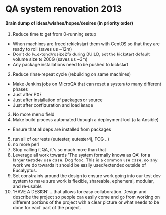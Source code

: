 # QA system renovation 2013

#### Brain dump of ideas/wishes/hopes/desires (in priority order)
1. Reduce time to get from 0-running setup 
 * When machines are freed rekickstart them with CentOS so that they are ready to roll (saves us ~12m)
 * Don't do  lv_extend/resize2fs during BUILD, set the kickstart default volume size to 200G (saves us ~3m)
 * Any package installations need to be pushed to kickstart
2. Reduce rinse-repeat cycle (rebuilding on same machines)
 * Make Jenkins jobs on MicroQA that can reset a system to many different phases
 * Just after PXE
 * Just after installation of packages or source
 * Just after configuration and load image
3. No more memo field
4. Make build process automated through a deployment tool (a la Ansible)
 * Ensure that all deps are installed from packages
5. run all of our tests (eutester, eutester4j, FOG ..)
6. no more perl
7. Stop calling it QA, it's so much more than that
8. Leverage all work towards 'The system formally known as QA' for a larger test/dev use case. Dog food. This is a common use case, so any work we do towards it should be easily used/extended outside of Eucalyptus. 
9. Set constraints around the design to ensure work going into our test dev system to make sure work is flexible, shareable, ephemeral, modular, and re-usable. 
10. 'HAVE A DESIGN' ...that allows for easy collaboration. Design and describe the project so people can easily come and go from working on different portions of the project with a clear picture or what needs to be done for each part of the project. 
